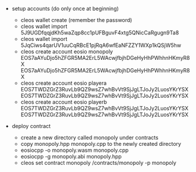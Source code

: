 - setup accounts (do only once at beginning)
	- cleos wallet create (remember the password)
	- cleos wallet import 5J9UGDfqqjdKh5waZqp8cc1pUFBguvF4xtg5QNicCaRgugn9Ta8
	- cleos wallet import 5JqCiws4qarUV1uuCqRBcE1pjRqA6wfEaNFZZY1WXp1kQSjW5hw
	- cleos create account eosio monopoly EOS7aAYuDjo5hZFGR5MA2ErL5WAcwjfbjhDGeHyHhPWhhnHKmyR8X EOS7aAYuDjo5hZFGR5MA2ErL5WAcwjfbjhDGeHyHhPWhhnHKmyR8X
	- cleos create account eosio playera EOS7TWDZGrZ3RuvLb9QZ9wsZ7whBvVt9SjJgLTJoJy2LuosYKrYSX EOS7TWDZGrZ3RuvLb9QZ9wsZ7whBvVt9SjJgLTJoJy2LuosYKrYSX
	- cleos create account eosio playerb EOS7TWDZGrZ3RuvLb9QZ9wsZ7whBvVt9SjJgLTJoJy2LuosYKrYSX EOS7TWDZGrZ3RuvLb9QZ9wsZ7whBvVt9SjJgLTJoJy2LuosYKrYSX 

- deploy contract
	- create a new directory called monopoly under contracts
	- copy monopoly.hpp monopoly.cpp to the newly created directory
	- eosiocpp -o monopoly.wasm monopoly.cpp
	- eosiocpp -g monopoly.abi monopoly.hpp
	- cleos set contract monopoly /contracts/monopoly -p monopoly 

